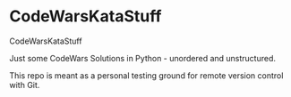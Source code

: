# CodeWarsKataStuff
CodeWarsKataStuff

Just some CodeWars Solutions in Python - unordered and unstructured.

This repo is meant as a personal testing ground for remote version control with Git.
